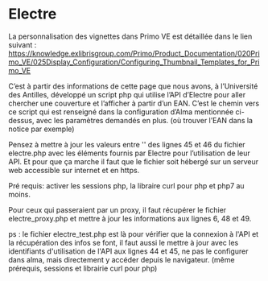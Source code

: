 # Electre

La personnalisation des vignettes dans Primo VE est détaillée dans le lien suivant : 
https://knowledge.exlibrisgroup.com/Primo/Product_Documentation/020Primo_VE/025Display_Configuration/Configuring_Thumbnail_Templates_for_Primo_VE

C’est à partir des informations de cette page que nous avons, à l’Université des Antilles, développé un script php qui utilise l’API d’Electre pour aller chercher une couverture et l’afficher à partir d’un EAN.
C’est le chemin vers ce script qui est renseigné dans la configuration d’Alma mentionnée ci-dessus, avec les paramètres demandés en plus. (où trouver l’EAN dans la notice par exemple)

Pensez à mettre à jour les valeurs entre '' des lignes 45 et 46 du fichier electre.php avec les éléments fournis par Electre pour l’utilisation de leur API.
Et pour que ça marche il faut que le fichier soit hébergé sur un serveur web accessible sur internet et en https.

Pré requis: activer les sessions php, la libraire curl pour php et php7 au moins.

Pour ceux qui passeraient par un proxy, il faut récupérer le fichier electre_proxy.php et mettre à jour les informations aux lignes 6, 48 et 49.

ps : le fichier electre_test.php est là pour vérifier que la connexion à l'API et la récupération des infos se font, il faut aussi le mettre à jour avec les identifiants  d'utilisation de l'API aux lignes 44 et 45, ne pas le configurer dans alma, mais directement y accéder depuis le navigateur. (même prérequis, sessions et librairie curl pour php)
